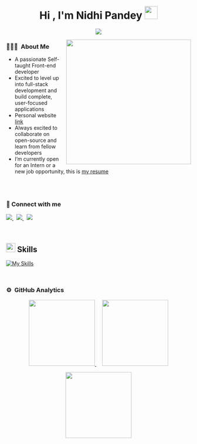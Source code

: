<h1 align="center"><b>Hi , I'm Nidhi Pandey </b><img src="https://media.giphy.com/media/hvRJCLFzcasrR4ia7z/giphy.gif" width="35"></h1>


<p align="center">
  <a href="https://github.com/DenverCoder1/readme-typing-svg"><img src="https://readme-typing-svg.herokuapp.com?font=Time+New+Roman&color=cyan&size=25&center=true&vCenter=true&width=600&height=100&lines=Welcome+to+my+Github+Profile..&hearts;++;Self-taught+Front-End+Developer,;Budding+Full+Stack+Developer,;Dedicate+Learner/Researcher,;Love+to+learn+new+stuffs..<3"></a>
</p>



<picture> <img align="right" src="https://user-images.githubusercontent.com/74038190/212747903-e9bdf048-2dc8-41f9-b973-0e72ff07bfba.gif" width = 340px></picture>

### 👨🏻‍💻 &nbsp;About Me
- A passionate Self-taught Front-end developer
- Excited to level up into full-stack development and build complete, user-focused applications
- Personal website [link](https://github.com/Nidhi932)
- Always excited to collaborate on open-source and learn from fellow developers
- I’m currently open for an Intern or a new job opportunity, this is [my resume](https://drive.google.com/file/d/13kut5g9WRoScyMDjaWXhlZhvJa0sSoKz/view?usp=sharing)

<br><br>


<h3 align="left">🤝 Connect with me</h3>

<p align="left">
  <a href="https://twitter.com/">
    <img src="https://skillicons.dev/icons?i=twitter" />
  </a>&nbsp;
  <a href="https://www.linkedin.com/in/adarsh-gupta-a654281b1/">
    <img src="https://skillicons.dev/icons?i=linkedin" />
  </a>&nbsp;
  <a href="mailto:pandeynidhi9322@gmail.com">
    <img src="https://skillicons.dev/icons?i=gmail" />
  </a>
</p>
<br>



## <img src="https://media2.giphy.com/media/QssGEmpkyEOhBCb7e1/giphy.gif?cid=ecf05e47a0n3gi1bfqntqmob8g9aid1oyj2wr3ds3mg700bl&rid=giphy.gif" width ="25"><b> Skills</b>

[![My Skills](https://skillicons.dev/icons?i=html,css,js,react,redux,bootstrap,nodejs,express,mysql,appwrite,aws,cpp,css,docker,figma,git,ai,mongodb,netlify,nextjs,nginx,nodejs,py,tailwind,wordpress)](#)

<br>

### ⚙️ &nbsp;GitHub Analytics

<p align="center">
  <a href="https://github.com/Nidhi932">
    <img height="180em" src="https://github-readme-stats-eight-theta.vercel.app/api?username=Nidhi932&show_icons=true&include_all_commits=true&count_private=true"/>
  </a>&nbsp;&nbsp;&nbsp;
  <a href="https://github.com/Nidhi932">
    <img height="180em" src="https://github-readme-stats-eight-theta.vercel.app/api/top-langs/?username=Nidhi932&layout=compact&langs_count=8"/>
  </a>
</p>

<p align="center">
  <img height="180em" src="https://github-readme-streak-stats.herokuapp.com/?user=Nidhi932&hide_border=true"/>
</p>




